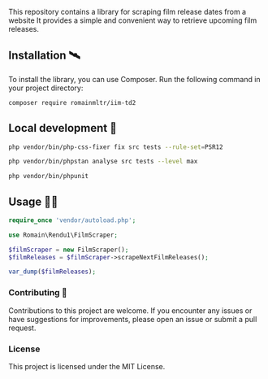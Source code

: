 This repository contains a library for scraping film release dates from a website
It provides a simple and convenient way to retrieve upcoming film releases.

## Installation 🛰️
To install the library, you can use Composer. Run the following command in your project directory:

```bash
composer require romainmltr/iim-td2  
```

## Local development 📡

```bash
php vendor/bin/php-css-fixer fix src tests --rule-set=PSR12
```

```bash
php vendor/bin/phpstan analyse src tests --level max
```

```bash
php vendor/bin/phpunit
```

## Usage 👨‍🚀

```php
require_once 'vendor/autoload.php';

use Romain\Rendu1\FilmScraper;

$filmScraper = new FilmScraper();
$filmReleases = $filmScraper->scrapeNextFilmReleases();

var_dump($filmReleases);
```


### Contributing 💓
Contributions to this project are welcome.
If you encounter any issues or have suggestions for improvements, please open an issue or submit a pull request.

### License
This project is licensed under the MIT License.